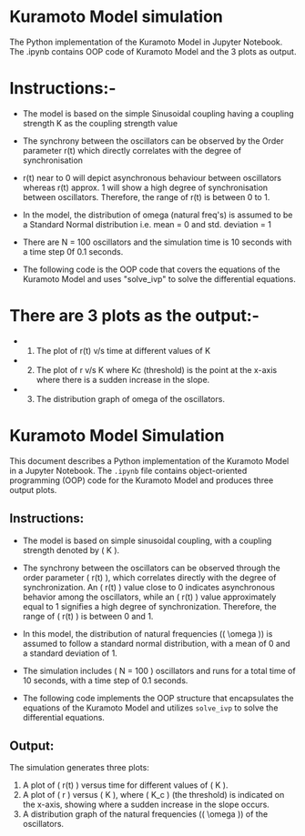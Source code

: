 # Kuramoto Model simulation 
The Python implementation of the Kuramoto Model in Jupyter Notebook. The .ipynb contains OOP code of Kuramoto Model and the 3 plots as output.

# Instructions:-
- The model is based on the simple Sinusoidal coupling having a coupling strength K as the coupling strength value

- The synchrony between the oscillators can be observed by the Order parameter r(t) which directly correlates with the degree of synchronisation

- r(t) near to 0 will depict asynchronous behaviour between oscillators whereas r(t) approx. 1 will show a high degree of synchronisation between oscillators. Therefore, the range of r(t) is between 0 to 1.

- In the model, the distribution of omega (natural freq's) is assumed to be a Standard Normal distribution i.e. mean = 0 and std. deviation = 1

- There are N = 100 oscillators and the simulation time is 10 seconds with a time step 0f 0.1 seconds.

- The following code is the OOP code that covers the equations of the Kuramoto Model and uses "solve_ivp" to solve the differential equations.

# There are 3 plots as the output:-
* 1. The plot of r(t) v/s time at different values of K
* 2. The plot of r v/s K where Kc (threshold) is the point at the x-axis where there is a sudden increase in the slope.
* 3. The distribution graph of omega of the oscillators.


# Kuramoto Model Simulation

This document describes a Python implementation of the Kuramoto Model in a Jupyter Notebook. The `.ipynb` file contains object-oriented programming (OOP) code for the Kuramoto Model and produces three output plots.

## Instructions:

- The model is based on simple sinusoidal coupling, with a coupling strength denoted by \( K \).

- The synchrony between the oscillators can be observed through the order parameter \( r(t) \), which correlates directly with the degree of synchronization. An \( r(t) \) value close to 0 indicates asynchronous behavior among the oscillators, while an \( r(t) \) value approximately equal to 1 signifies a high degree of synchronization. Therefore, the range of \( r(t) \) is between 0 and 1.

- In this model, the distribution of natural frequencies (\( \omega \)) is assumed to follow a standard normal distribution, with a mean of 0 and a standard deviation of 1.

- The simulation includes \( N = 100 \) oscillators and runs for a total time of 10 seconds, with a time step of 0.1 seconds.

- The following code implements the OOP structure that encapsulates the equations of the Kuramoto Model and utilizes `solve_ivp` to solve the differential equations.

## Output:

The simulation generates three plots:
1. A plot of \( r(t) \) versus time for different values of \( K \).
2. A plot of \( r \) versus \( K \), where \( K_c \) (the threshold) is indicated on the x-axis, showing where a sudden increase in the slope occurs.
3. A distribution graph of the natural frequencies (\( \omega \)) of the oscillators.
